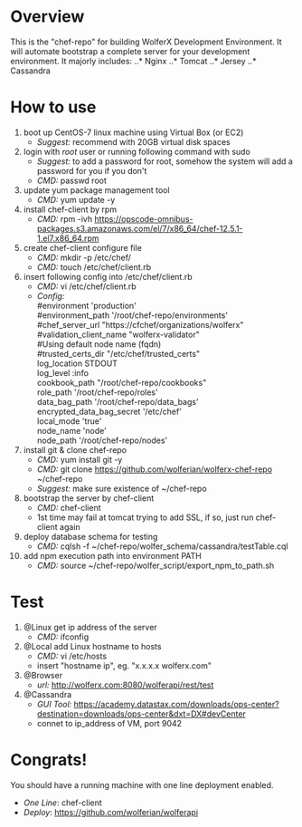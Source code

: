 Overview
========

This is the "chef-repo" for building WolferX Development Environment.
It will automate bootstrap a complete server for your development environment.
It majorly includes:
..* Nginx
..* Tomcat
..* Jersey
..* Cassandra

How to use
==========

1. boot up CentOS-7 linux machine using Virtual Box (or EC2)
	- *Suggest:* recommend with 20GB virtual disk spaces
2. login with *root* user or running following command with sudo
	- *Suggest:* to add a password for root, somehow the system will add a password for you if you don't
	- *CMD:* passwd root
3. update yum package management tool
	- *CMD:* yum update -y
4. install chef-client by rpm
	- *CMD:* rpm -ivh https://opscode-omnibus-packages.s3.amazonaws.com/el/7/x86_64/chef-12.5.1-1.el7.x86_64.rpm
5. create chef-client configure file
	- *CMD:* mkdir -p /etc/chef/
	- *CMD:* touch /etc/chef/client.rb
6. insert following config into /etc/chef/client.rb
	- *CMD:* vi /etc/chef/client.rb
	- *Config:* <br/>
	#environment 'production' <br/>
	#environment_path '/root/chef-repo/environments' <br/>
	#chef_server_url  "https://cfchef/organizations/wolferx" <br/>
	#validation_client_name "wolferx-validator" <br/>
	#Using default node name (fqdn) <br/>
	#trusted_certs_dir "/etc/chef/trusted_certs" <br/>
	log_location  STDOUT <br/>
	log_level :info <br/>
	cookbook_path  "/root/chef-repo/cookbooks" <br/>
	role_path '/root/chef-repo/roles' <br/>
	data_bag_path  '/root/chef-repo/data_bags' <br/>
	encrypted_data_bag_secret '/etc/chef' <br/>
	local_mode 'true' <br/>
	node_name 'node' <br/>
	node_path '/root/chef-repo/nodes' <br/>
7. install git & clone chef-repo
	- *CMD:* yum install git -y
	- *CMD:* git clone https://github.com/wolferian/wolferx-chef-repo ~/chef-repo
	- *Suggest:* make sure existence of ~/chef-repo
8. bootstrap the server by chef-client
	- *CMD:* chef-client
	- 1st time may fail at tomcat trying to add SSL, if so, just run chef-client again
9. deploy database schema for testing
	- *CMD:* cqlsh -f ~/chef-repo/wolfer_schema/cassandra/testTable.cql
10. add npm execution path into environment PATH
	- *CMD:* source ~/chef-repo/wolfer_script/export_npm_to_path.sh

Test
====

1. @Linux get ip address of the server
	- *CMD:* ifconfig
2. @Local add Linux hostname to hosts
	- *CMD:* vi /etc/hosts
	- insert "hostname ip", eg. "x.x.x.x wolferx.com"
3. @Browser 
	- *url:* http://wolferx.com:8080/wolferapi/rest/test
4. @Cassandra
	- *GUI Tool:* https://academy.datastax.com/downloads/ops-center?destination=downloads/ops-center&dxt=DX#devCenter 
	- connet to ip_address of VM, port 9042

Congrats!
=========

You should have a running machine with one line deployment enabled.
- *One Line*: chef-client
- *Deploy*: https://github.com/wolferian/wolferapi

